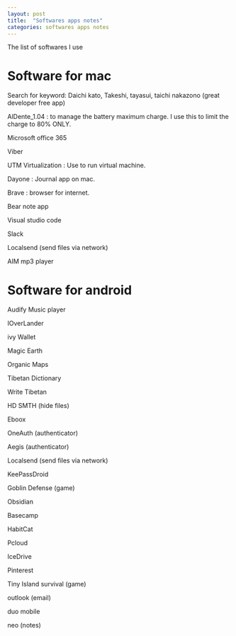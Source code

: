 ```yaml
---
layout: post
title:  "Softwares apps notes"
categories: softwares apps notes
---
```

The list of softwares I use <br>

# Software for mac

Search for keyword: 
Daichi kato, Takeshi, tayasui, taichi nakazono (great developer free app)

AlDente_1.04 : to manage the battery maximum charge. I use this to limit the charge to 80% ONLY.

Microsoft office 365

Viber

UTM Virtualization : Use to run virtual machine.

Dayone : Journal app on mac.

Brave : browser for internet.

Bear note app

Visual studio code

Slack

Localsend (send files via network)

AIM mp3 player


# Software for android

Audify Music player

IOverLander

ivy Wallet

Magic Earth

Organic Maps

Tibetan Dictionary

Write Tibetan

HD SMTH (hide files)

Eboox

OneAuth (authenticator)

Aegis (authenticator)

Localsend (send files via network)

KeePassDroid

Goblin Defense (game)

Obsidian

Basecamp

HabitCat

Pcloud

IceDrive

Pinterest

Tiny Island survival (game)

outlook (email)

duo mobile

neo (notes)
